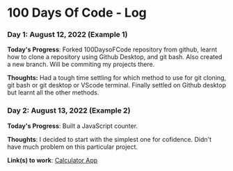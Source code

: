 # 100 Days Of Code - Log

### Day 1: August 12, 2022 (Example 1)


**Today's Progress**: Forked 100DaysoFCode repository from github, learnt how to clone a repository using Github Desktop, and git bash. Also created a new branch. Will be commiting my projects there.

**Thoughts:** Had a tough time settling for which method to use for git cloning, git bash or git desktop or VScode terminal. Finally settled on Github desktop but learnt all the other methods.


### Day 2: August 13, 2022 (Example 2)

**Today's Progress**: Built a JavaScript counter.

**Thoughts**: I decided to start with the simplest one for cofidence. Didn't have much problem on this particular project.

**Link(s) to work**: [Calculator App](http://www.example.com)

